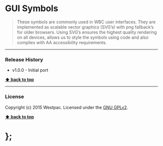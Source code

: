 GUI Symbols
===========

> These symbols are commonly used in WBC user interfaces. They are implemented as scalable vector graphics (SVG’s) with png fallback’s for older browsers.
> Using SVG’s ensures the highest quality rendering on all devices, allows us to style the symbols using code and also complies with AA accessibility
> requirements.

----------------------------------------------------------------------------------------------------------------------------------------------------------------


### Release History

* v1.0.0 - Initial port

**[⬆ back to top](#content)**


----------------------------------------------------------------------------------------------------------------------------------------------------------------


### License

Copyright (c) 2015 Westpac. Licensed under the [GNU GPLv2](https://raw.githubusercontent.com/WestpacCXTeam/GUI-source/master/LICENSE).

**[⬆ back to top](#content)**

# };